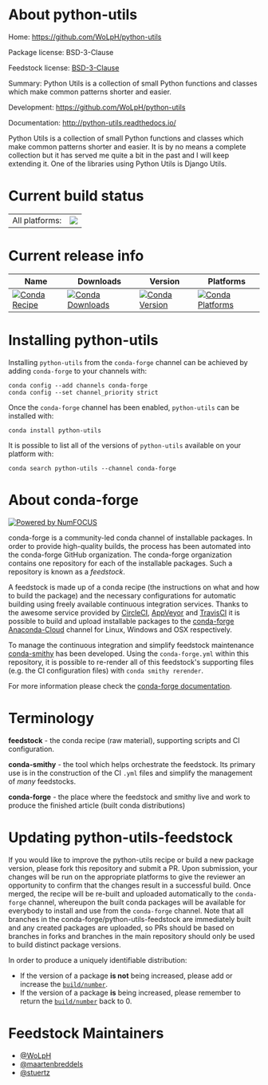 About python-utils
==================

Home: https://github.com/WoLpH/python-utils

Package license: BSD-3-Clause

Feedstock license: [BSD-3-Clause](https://github.com/conda-forge/python-utils-feedstock/blob/master/LICENSE.txt)

Summary: Python Utils is a collection of small Python functions and classes which make common patterns shorter and easier.

Development: https://github.com/WoLpH/python-utils

Documentation: http://python-utils.readthedocs.io/

Python Utils is a collection of small Python functions and classes which
make common patterns shorter and easier. It is by no means a complete
collection but it has served me quite a bit in the past and I will keep
extending it.  One of the libraries using Python Utils is Django Utils.


Current build status
====================


<table><tr><td>All platforms:</td>
    <td>
      <a href="https://dev.azure.com/conda-forge/feedstock-builds/_build/latest?definitionId=4953&branchName=master">
        <img src="https://dev.azure.com/conda-forge/feedstock-builds/_apis/build/status/python-utils-feedstock?branchName=master">
      </a>
    </td>
  </tr>
</table>

Current release info
====================

| Name | Downloads | Version | Platforms |
| --- | --- | --- | --- |
| [![Conda Recipe](https://img.shields.io/badge/recipe-python--utils-green.svg)](https://anaconda.org/conda-forge/python-utils) | [![Conda Downloads](https://img.shields.io/conda/dn/conda-forge/python-utils.svg)](https://anaconda.org/conda-forge/python-utils) | [![Conda Version](https://img.shields.io/conda/vn/conda-forge/python-utils.svg)](https://anaconda.org/conda-forge/python-utils) | [![Conda Platforms](https://img.shields.io/conda/pn/conda-forge/python-utils.svg)](https://anaconda.org/conda-forge/python-utils) |

Installing python-utils
=======================

Installing `python-utils` from the `conda-forge` channel can be achieved by adding `conda-forge` to your channels with:

```
conda config --add channels conda-forge
conda config --set channel_priority strict
```

Once the `conda-forge` channel has been enabled, `python-utils` can be installed with:

```
conda install python-utils
```

It is possible to list all of the versions of `python-utils` available on your platform with:

```
conda search python-utils --channel conda-forge
```


About conda-forge
=================

[![Powered by
NumFOCUS](https://img.shields.io/badge/powered%20by-NumFOCUS-orange.svg?style=flat&colorA=E1523D&colorB=007D8A)](https://numfocus.org)

conda-forge is a community-led conda channel of installable packages.
In order to provide high-quality builds, the process has been automated into the
conda-forge GitHub organization. The conda-forge organization contains one repository
for each of the installable packages. Such a repository is known as a *feedstock*.

A feedstock is made up of a conda recipe (the instructions on what and how to build
the package) and the necessary configurations for automatic building using freely
available continuous integration services. Thanks to the awesome service provided by
[CircleCI](https://circleci.com/), [AppVeyor](https://www.appveyor.com/)
and [TravisCI](https://travis-ci.com/) it is possible to build and upload installable
packages to the [conda-forge](https://anaconda.org/conda-forge)
[Anaconda-Cloud](https://anaconda.org/) channel for Linux, Windows and OSX respectively.

To manage the continuous integration and simplify feedstock maintenance
[conda-smithy](https://github.com/conda-forge/conda-smithy) has been developed.
Using the ``conda-forge.yml`` within this repository, it is possible to re-render all of
this feedstock's supporting files (e.g. the CI configuration files) with ``conda smithy rerender``.

For more information please check the [conda-forge documentation](https://conda-forge.org/docs/).

Terminology
===========

**feedstock** - the conda recipe (raw material), supporting scripts and CI configuration.

**conda-smithy** - the tool which helps orchestrate the feedstock.
                   Its primary use is in the construction of the CI ``.yml`` files
                   and simplify the management of *many* feedstocks.

**conda-forge** - the place where the feedstock and smithy live and work to
                  produce the finished article (built conda distributions)


Updating python-utils-feedstock
===============================

If you would like to improve the python-utils recipe or build a new
package version, please fork this repository and submit a PR. Upon submission,
your changes will be run on the appropriate platforms to give the reviewer an
opportunity to confirm that the changes result in a successful build. Once
merged, the recipe will be re-built and uploaded automatically to the
`conda-forge` channel, whereupon the built conda packages will be available for
everybody to install and use from the `conda-forge` channel.
Note that all branches in the conda-forge/python-utils-feedstock are
immediately built and any created packages are uploaded, so PRs should be based
on branches in forks and branches in the main repository should only be used to
build distinct package versions.

In order to produce a uniquely identifiable distribution:
 * If the version of a package **is not** being increased, please add or increase
   the [``build/number``](https://docs.conda.io/projects/conda-build/en/latest/resources/define-metadata.html#build-number-and-string).
 * If the version of a package **is** being increased, please remember to return
   the [``build/number``](https://docs.conda.io/projects/conda-build/en/latest/resources/define-metadata.html#build-number-and-string)
   back to 0.

Feedstock Maintainers
=====================

* [@WoLpH](https://github.com/WoLpH/)
* [@maartenbreddels](https://github.com/maartenbreddels/)
* [@stuertz](https://github.com/stuertz/)

